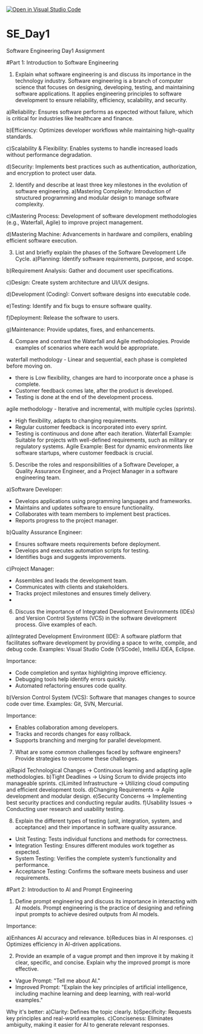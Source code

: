 [![Open in Visual Studio Code](https://classroom.github.com/assets/open-in-vscode-2e0aaae1b6195c2367325f4f02e2d04e9abb55f0b24a779b69b11b9e10269abc.svg)](https://classroom.github.com/online_ide?assignment_repo_id=18412031&assignment_repo_type=AssignmentRepo)
# SE_Day1
Software Engineering Day1 Assignment

#Part 1: Introduction to Software Engineering

1. Explain what software engineering is and discuss its importance in the technology industry.
Software engineering is a branch of computer science that focuses on designing, developing, testing, and maintaining software applications. It applies engineering principles to software development to ensure reliability, efficiency, scalability, and security.

a)Reliability: Ensures software performs as expected without failure, which is critical for industries like healthcare and finance.

b)Efficiency: Optimizes developer workflows while maintaining high-quality standards.

c)Scalability & Flexibility: Enables systems to handle increased loads without performance degradation.

d)Security: Implements best practices such as authentication, authorization, and encryption to protect user data.

2. Identify and describe at least three key milestones in the evolution of software engineering.
a)Mastering Complexity: Introduction of structured programming and modular design to manage software complexity.

c)Mastering Process: Development of software development methodologies (e.g., Waterfall, Agile) to improve project management.

d)Mastering Machine: Advancements in hardware and compilers, enabling efficient software execution.

3. List and briefly explain the phases of the Software Development Life Cycle.
a)Planning: Identify software requirements, purpose, and scope.

b)Requirement Analysis: Gather and document user specifications.

c)Design: Create system architecture and UI/UX designs.

d)Development (Coding): Convert software designs into executable code.

e)Testing: Identify and fix bugs to ensure software quality.

f)Deployment: Release the software to users.

g)Maintenance: Provide updates, fixes, and enhancements.

4. Compare and contrast the Waterfall and Agile methodologies. Provide examples of scenarios where each would be appropriate.

waterfall methodology - Linear and sequential, each phase is completed before moving on. 
- there is Low flexibility,
 changes are hard to incorporate once a phase is complete.
 - Customer feedback comes late, after the product is developed.
 - Testing is done at the end of the development process.


agile methodology - Iterative and incremental, with multiple cycles (sprints). 
- High flexibility, adapts to changing requirements. 
- Regular customer feedback is incorporated into every sprint. 
- Testing is continuous and done after each iteration.
Waterfall Example: Suitable for projects with well-defined requirements, such as military or regulatory systems.
Agile Example: Best for dynamic environments like software startups, where customer feedback is crucial.

5. Describe the roles and responsibilities of a Software Developer, a Quality Assurance Engineer, and a Project Manager in a software engineering team.

a)Software Developer:
- Develops applications using programming languages and frameworks.
- Maintains and updates software to ensure functionality.
- Collaborates with team members to implement best practices.
- Reports progress to the project manager.

b)Quality Assurance Engineer:
- Ensures software meets requirements before deployment.
- Develops and executes automation scripts for testing.
- Identifies bugs and suggests improvements.

c)Project Manager:
- Assembles and leads the development team.
- Communicates with clients and stakeholders.
- Tracks project milestones and ensures timely delivery.
- 
6. Discuss the importance of Integrated Development Environments (IDEs) and Version Control Systems (VCS) in the software development process. Give examples of each.

a)Integrated Development Environment (IDE):
A software platform that facilitates software development by providing a space to write, compile, and debug code.
Examples: Visual Studio Code (VSCode), IntelliJ IDEA, Eclipse.

Importance:
- Code completion and syntax highlighting improve efficiency.
- Debugging tools help identify errors quickly.
- Automated refactoring ensures code quality.

b)Version Control System (VCS):
Software that manages changes to source code over time.
Examples: Git, SVN, Mercurial.

Importance:
- Enables collaboration among developers.
- Tracks and records changes for easy rollback.
- Supports branching and merging for parallel development.
7. What are some common challenges faced by software engineers? Provide strategies to overcome these challenges.

a)Rapid Technological Changes → Continuous learning and adapting agile methodologies.
b)Tight Deadlines → Using Scrum to divide projects into manageable sprints.
c)Limited Infrastructure → Utilizing cloud computing and efficient development tools.
d)Changing Requirements → Agile development and modular design.
e)Security Concerns → Implementing best security practices and conducting regular audits.
f)Usability Issues → Conducting user research and usability testing.

8. Explain the different types of testing (unit, integration, system, and acceptance) and their importance in software quality assurance.

- Unit Testing: Tests individual functions and methods for correctness.
- Integration Testing: Ensures different modules work together as expected.
- System Testing: Verifies the complete system’s functionality and performance.
- Acceptance Testing: Confirms the software meets business and user requirements.

#Part 2: Introduction to AI and Prompt Engineering


1. Define prompt engineering and discuss its importance in interacting with AI models.
Prompt engineering is the practice of designing and refining input prompts to achieve desired outputs from AI models.

Importance:

a)Enhances AI accuracy and relevance.
b)Reduces bias in AI responses.
c) Optimizes efficiency in AI-driven applications.

2. Provide an example of a vague prompt and then improve it by making it clear, specific, and concise. Explain why the improved prompt is more effective.
- Vague Prompt: "Tell me about AI."
- Improved Prompt: "Explain the key principles of artificial intelligence, including machine learning and deep learning, with real-world examples."

Why it's better:
a)Clarity: Defines the topic clearly.
b)Specificity: Requests key principles and real-world examples.
c)Conciseness: Eliminates ambiguity, making it easier for AI to generate relevant responses.



